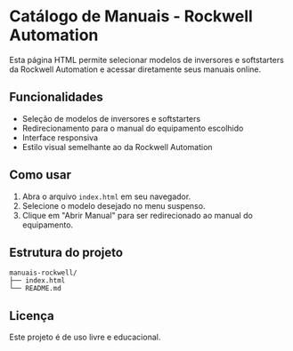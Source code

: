 
# Catálogo de Manuais - Rockwell Automation

Esta página HTML permite selecionar modelos de inversores e softstarters da Rockwell Automation e acessar diretamente seus manuais online.

## Funcionalidades

- Seleção de modelos de inversores e softstarters
- Redirecionamento para o manual do equipamento escolhido
- Interface responsiva
- Estilo visual semelhante ao da Rockwell Automation

## Como usar

1. Abra o arquivo `index.html` em seu navegador.
2. Selecione o modelo desejado no menu suspenso.
3. Clique em "Abrir Manual" para ser redirecionado ao manual do equipamento.

## Estrutura do projeto

```
manuais-rockwell/
├── index.html
└── README.md
```

## Licença

Este projeto é de uso livre e educacional.
